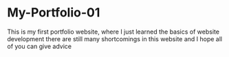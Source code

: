 # My-Portfolio-01
This is my first portfolio website, where I just learned the basics of website development there are still many shortcomings in this website and I hope all of you can give advice
